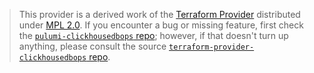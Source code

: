 > This provider is a derived work of the [Terraform Provider](https://github.com/ClickHouse/terraform-provider-clickhousedbops)
> distributed under [MPL 2.0](https://www.mozilla.org/en-US/MPL/2.0/). If you encounter a bug or missing feature,
> first check the [`pulumi-clickhousedbops` repo](https://github.com/LiHRaM/pulumi-clickhousedbops/issues); however, if that doesn't turn up anything,
> please consult the source [`terraform-provider-clickhousedbops` repo](https://github.com/ClickHouse/terraform-provider-clickhousedbops/issues).
